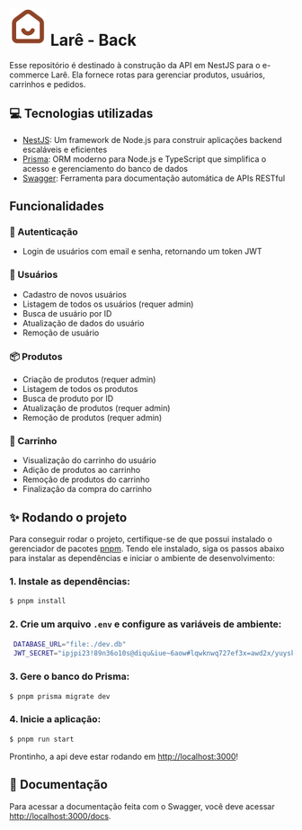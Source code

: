 # ![Logo da Larê](./lare-logo.svg) Larê - Back

Esse repositório é destinado à construção da API em NestJS para o e-commerce Larê. Ela fornece rotas para gerenciar produtos, usuários, carrinhos e pedidos.

## 💻 Tecnologias utilizadas

- [NestJS](https://nestjs.com/): Um framework de Node.js para construir aplicações backend escaláveis e eficientes
- [Prisma](https://www.prisma.io/): ORM moderno para Node.js e TypeScript que simplifica o acesso e gerenciamento do banco de dados
- [Swagger](https://swagger.io/): Ferramenta para documentação automática de APIs RESTful

## Funcionalidades

### 🔐 Autenticação

- Login de usuários com email e senha, retornando um token JWT

### 👤 Usuários

- Cadastro de novos usuários
- Listagem de todos os usuários (requer admin)
- Busca de usuário por ID
- Atualização de dados do usuário
- Remoção de usuário

### 📦 Produtos

- Criação de produtos (requer admin)
- Listagem de todos os produtos
- Busca de produto por ID
- Atualização de produtos (requer admin)
- Remoção de produtos (requer admin)

### 🛒 Carrinho

- Visualização do carrinho do usuário
- Adição de produtos ao carrinho
- Remoção de produtos do carrinho
- Finalização da compra do carrinho

## ✨ Rodando o projeto

Para conseguir rodar o projeto, certifique-se de que possui instalado o gerenciador de pacotes [pnpm](https://pnpm.io/pt/). Tendo ele instalado, siga os passos abaixo para instalar as dependências e iniciar o ambiente de desenvolvimento:

### 1. Instale as dependências:

```bash
$ pnpm install
```

### 2. Crie um arquivo `.env` e configure as variáveis de ambiente:

```bash
 DATABASE_URL="file:./dev.db"
 JWT_SECRET="ipjpi23!89n36o10s@diqu&iue~6aow#lqwknwq727ef3x=awd2x/yuyskwjlwedle="
```

### 3. Gere o banco do Prisma:

```bash
$ pnpm prisma migrate dev
```

### 4. Inicie a aplicação:

```bash
$ pnpm run start
```

Prontinho, a api deve estar rodando em [http://localhost:3000](http://localhost:3000)!

## 📄 Documentação

Para acessar a documentação feita com o Swagger, você deve acessar [http://localhost:3000/docs](http://localhost:3000/docs).
